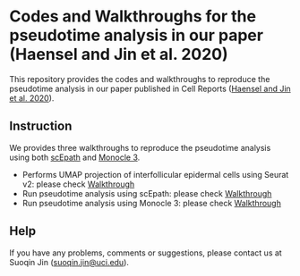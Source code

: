 # Codes and Walkthroughs for the pseudotime analysis in our paper (Haensel and Jin et al. 2020)
This repository provides the codes and walkthroughs to reproduce the pseudotime analysis in our paper published in Cell Reports ([Haensel and Jin et al. 2020](https://doi.org/10.1016/j.celrep.2020.02.091)).

## Instruction

We provides three walkthroughs to reproduce the pseudotime analysis using both [scEpath](https://github.com/sqjin/scEpath) and [Monocle 3](https://cole-trapnell-lab.github.io/monocle3/). 

- Performs UMAP projection of interfollicular epidermal cells using Seurat v2: please check [Walkthrough](https://htmlpreview.github.io/?https://github.com/sqjin/codes_CellReports2019/blob/master/pseudotimeAnalysis_Seurat.html)
- Run pseudotime analysis using scEpath: please check [Walkthrough](https://htmlpreview.github.io/?https://github.com/sqjin/codes_CellReports2019/blob/master/pseudotimeAnalysis_scEpath.html)
- Run pseudotime analysis using Monocle 3: please check [Walkthrough](https://htmlpreview.github.io/?https://github.com/sqjin/codes_CellReports2019/blob/master/pseudotimeAnalysis_Monocl3.html)

## Help
If you have any problems, comments or suggestions, please contact us at Suoqin Jin (suoqin.jin@uci.edu).


